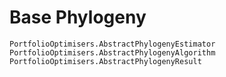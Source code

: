 # Base Phylogeny

```@docs
PortfolioOptimisers.AbstractPhylogenyEstimator
PortfolioOptimisers.AbstractPhylogenyAlgorithm
PortfolioOptimisers.AbstractPhylogenyResult
```
